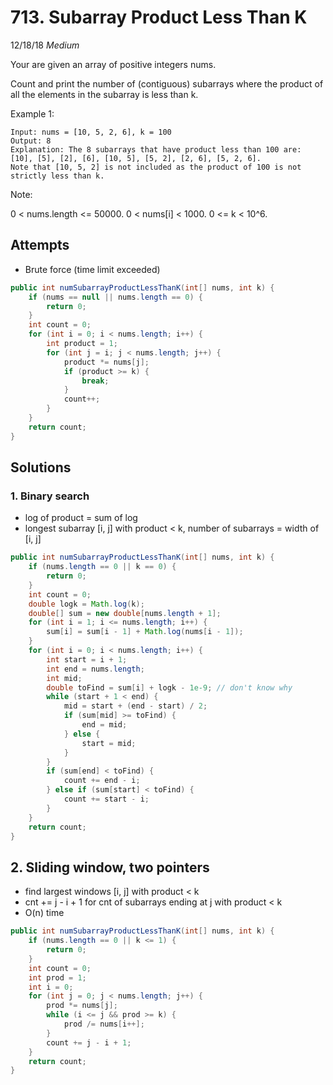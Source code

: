 # 713. Subarray Product Less Than K
12/18/18
*Medium*

Your are given an array of positive integers nums.

Count and print the number of (contiguous) subarrays where the product of all the elements in the subarray is less than k.

Example 1:
```
Input: nums = [10, 5, 2, 6], k = 100
Output: 8
Explanation: The 8 subarrays that have product less than 100 are: [10], [5], [2], [6], [10, 5], [5, 2], [2, 6], [5, 2, 6].
Note that [10, 5, 2] is not included as the product of 100 is not strictly less than k.
```
Note:

0 < nums.length <= 50000.
0 < nums[i] < 1000.
0 <= k < 10^6.

## Attempts
* Brute force (time limit exceeded)
```Java
public int numSubarrayProductLessThanK(int[] nums, int k) {
    if (nums == null || nums.length == 0) {
        return 0;
    }
    int count = 0;
    for (int i = 0; i < nums.length; i++) {
        int product = 1;
        for (int j = i; j < nums.length; j++) {
            product *= nums[j];
            if (product >= k) {
                break;
            }
            count++;
        }
    }
    return count;
}
```

## Solutions
### 1. Binary search
* log of product = sum of log
* longest subarray [i, j] with product < k, number of subarrays = width of [i, j]
```Java
public int numSubarrayProductLessThanK(int[] nums, int k) {
    if (nums.length == 0 || k == 0) {
        return 0;
    }
    int count = 0;
    double logk = Math.log(k);
    double[] sum = new double[nums.length + 1];
    for (int i = 1; i <= nums.length; i++) {
        sum[i] = sum[i - 1] + Math.log(nums[i - 1]);
    }
    for (int i = 0; i < nums.length; i++) {
        int start = i + 1;
        int end = nums.length;
        int mid;
        double toFind = sum[i] + logk - 1e-9; // don't know why
        while (start + 1 < end) {
            mid = start + (end - start) / 2;
            if (sum[mid] >= toFind) {
                end = mid;
            } else {
                start = mid;
            }
        }
        if (sum[end] < toFind) {
            count += end - i;
        } else if (sum[start] < toFind) {
            count += start - i;
        }
    }
    return count;
}
```
## 2. Sliding window, two pointers
* find largest windows [i, j] with product < k
* cnt += j - i + 1 for cnt of subarrays ending at j with product < k
* O(n) time
```Java
public int numSubarrayProductLessThanK(int[] nums, int k) {
    if (nums.length == 0 || k <= 1) {
        return 0;
    }
    int count = 0;
    int prod = 1;
    int i = 0;
    for (int j = 0; j < nums.length; j++) {
        prod *= nums[j];
        while (i <= j && prod >= k) {
            prod /= nums[i++];
        }
        count += j - i + 1;
    }
    return count;
}
```
